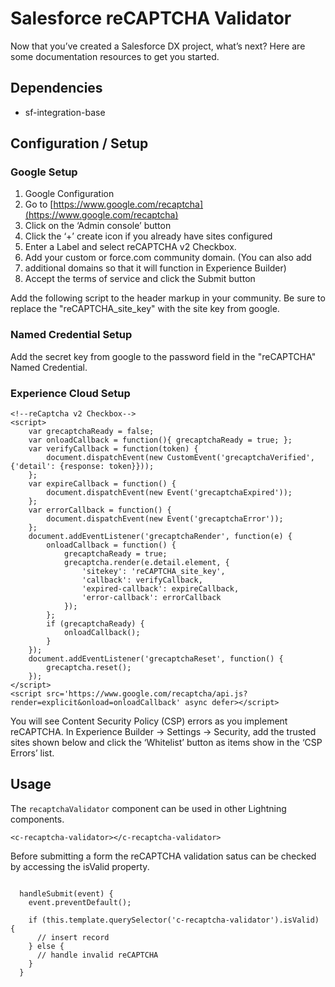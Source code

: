 # Salesforce reCAPTCHA Validator

Now that you’ve created a Salesforce DX project, what’s next? Here are some documentation resources to get you started.

## Dependencies
- sf-integration-base


## Configuration / Setup

### Google Setup

1. Google Configuration
2. Go to [https://www.google.com/recaptcha](https://www.google.com/recaptcha)
3. Click on the ‘Admin console’ button
4. Click the ‘+’ create icon if you already have sites configured
5. Enter a Label and select reCAPTCHA v2 Checkbox.
6. Add your custom or force.com community domain. (You can also add 
7. additional domains so that it will function in Experience Builder)
8. Accept the terms of service and click the Submit button

Add the following script to the header markup in your community. Be sure to replace the "reCAPTCHA_site_key" with the site key from google. 

### Named Credential Setup

Add the secret key from google to the password field in the "reCAPTCHA" Named Credential.

### Experience Cloud Setup

~~~~
<!--reCaptcha v2 Checkbox-->
<script>
    var grecaptchaReady = false;
    var onloadCallback = function(){ grecaptchaReady = true; };
    var verifyCallback = function(token) {
        document.dispatchEvent(new CustomEvent('grecaptchaVerified', {'detail': {response: token}}));
    };
    var expireCallback = function() {
        document.dispatchEvent(new Event('grecaptchaExpired'));
    };
    var errorCallback = function() {
        document.dispatchEvent(new Event('grecaptchaError'));
    };
    document.addEventListener('grecaptchaRender', function(e) {
        onloadCallback = function() {
            grecaptchaReady = true;
            grecaptcha.render(e.detail.element, {
                'sitekey': 'reCAPTCHA_site_key',
                'callback': verifyCallback,
                'expired-callback': expireCallback,
                'error-callback': errorCallback
            });
        };
        if (grecaptchaReady) {
            onloadCallback();
        }
    });
    document.addEventListener('grecaptchaReset', function() {
        grecaptcha.reset();
    }); 
</script>
<script src='https://www.google.com/recaptcha/api.js?render=explicit&onload=onloadCallback' async defer></script>
~~~~

You will see Content Security Policy (CSP) errors as you implement reCAPTCHA. In Experience Builder → Settings → Security, add the trusted sites shown below and click the ‘Whitelist’ button as items show in the ‘CSP Errors’ list.

## Usage

The `recaptchaValidator` component can be used in other Lightning components. 
```
<c-recaptcha-validator></c-recaptcha-validator>
```

Before submitting a form the reCAPTCHA validation satus can be checked by accessing the isValid property.

~~~~

  handleSubmit(event) {
    event.preventDefault();

    if (this.template.querySelector('c-recaptcha-validator').isValid) {
      // insert record
    } else {
      // handle invalid reCAPTCHA
    }
  }

~~~~